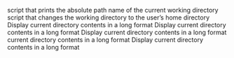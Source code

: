 script that prints the absolute path name of the current working directory
script that changes the working directory to the user’s home directory
Display current directory contents in a long format
Display current directory contents in a long format
Display current directory contents in a long format
current directory contents in a long format
Display current directory contents in a long format

